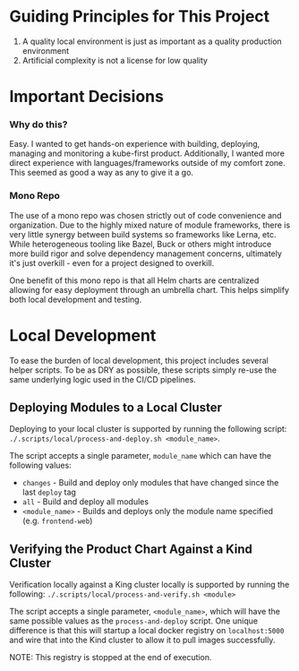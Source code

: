 # Guiding Principles for This Project

1. A quality local environment is just as important as a quality production environment
2. Artificial complexity is not a license for low quality

# Important Decisions

### Why do this?
Easy. I wanted to get hands-on experience with building, deploying, managing and monitoring a kube-first product.
Additionally, I wanted more direct experience with languages/frameworks outside of my comfort zone.
This seemed as good a way as any to give it a go.  

### Mono Repo
The use of a mono repo was chosen strictly out of code convenience and organization.
Due to the highly mixed nature of module frameworks, there is very little synergy between build systems so frameworks like Lerna, etc.
While heterogeneous tooling like Bazel, Buck or others might introduce more build rigor and solve dependency management concerns, ultimately it's just overkill - even for a project designed to overkill.

One benefit of this mono repo is that all Helm charts are centralized allowing for easy deployment through an umbrella chart.
This helps simplify both local development and testing. 

# Local Development
To ease the burden of local development, this project includes several helper scripts.
To be as DRY as possible, these scripts simply re-use the same underlying logic used in the CI/CD pipelines.

## Deploying Modules to a Local Cluster
Deploying to your local cluster is supported by running the following script: `./.scripts/local/process-and-deploy.sh <module_name>`.

The script accepts a single parameter, `module_name` which can have the following values:
* `changes` - Build and deploy only modules that have changed since the last `deploy` tag
* `all` - Build and deploy all modules
* `<module_name>` - Builds and deploys only the module name specified (e.g. `frontend-web`)

## Verifying the Product Chart Against a Kind Cluster
Verification locally against a King cluster locally is supported by running the following: `./.scripts/local/process-and-verify.sh <module>`

The script accepts a single parameter, `<module_name>`, which will have the same possible values as the `process-and-deploy` script.
One unique difference is that this will startup a local docker registry on `localhost:5000` and wire that into the Kind cluster to allow it to pull images successfully.

NOTE: This registry is stopped at the end of execution.

